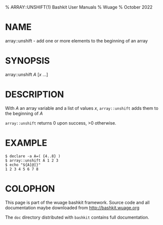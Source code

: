% ARRAY::UNSHIFT(1) Bashkit User Manuals
% Wuage
% October 2022

# NAME

array::unshift - add one or more elements to the beginning of an array

# SYNOPSIS

array::unshift *A* [*x* ...]

# DESCRIPTION

With *A* an array variable and a list of values *x*, `array::unshift` adds
them to the beginning of *A*

`array::unshift` returns 0 upon success, >0 otherwise.

# EXAMPLE

    $ declare -a A=( {4..8} )
    $ array::unshift A 1 2 3
    $ echo "${A[@]}"
    1 2 3 4 5 6 7 8

# COLOPHON
This page is part of the wuage bashkit framework. Source code and all
documentation maybe downloaded from <http://bashkit.wuage.org>

The `doc` directory distributed with `bashkit` contains full documentation.
